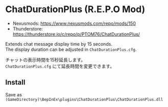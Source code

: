 # ChatDurationPlus (R.E.P.O Mod)
- Nexusmods: https://www.nexusmods.com/repo/mods/150
- Thunderstore: https://thunderstore.io/c/repo/p/PTOM76/ChatDurationPlus/

Extends chat message display time by 15 seconds.<br />
The display duration can be adjusted in `ChatDurationPlus.cfg`.

チャットの表示時間を15秒延長します。<br />
`ChatDurationPlus.cfg` にて延長時間を変更できます。

## Install
Save as `(GameDirectory)\BepInEx\plugins\ChatDurationPlus\ChatDurationPlus.dll`
